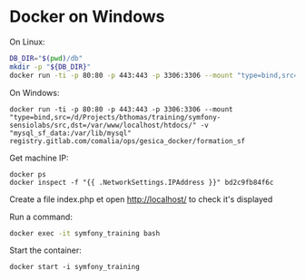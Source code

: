 # Docker on Windows

On Linux:

```bash
DB_DIR="$(pwd)/db"
mkdir -p "${DB_DIR}"
docker run -ti -p 80:80 -p 443:443 -p 3306:3306 --mount "type=bind,src=</chemin/vers/vos/sources>,dst=/var/www/localhost/htdocs/" --mount "type=bind,src=${DB_DIR},target=/var/lib/mysql" registry.gitlab.com/comalia/ops/gesica_docker/formation_sf
```

On Windows:

```dos
docker run -ti -p 80:80 -p 443:443 -p 3306:3306 --mount "type=bind,src=/d/Projects/bthomas/training/symfony-sensiolabs/src,dst=/var/www/localhost/htdocs/" -v "mysql_sf_data:/var/lib/mysql" registry.gitlab.com/comalia/ops/gesica_docker/formation_sf
```

Get machine IP:

```dos
docker ps
docker inspect -f "{{ .NetworkSettings.IPAddress }}" bd2c9fb84f6c
```

Create a file index.php et open [http://localhost/](http://localhost/) to check it's displayed

Run a command:

```bash
docker exec -it symfony_training bash
```

Start the container:

```dos
docker start -i symfony_training
```
